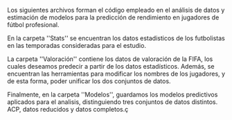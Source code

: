 Los siguientes archivos forman el código empleado en el análisis de datos y estimación de modelos para la predicción de rendimiento en jugadores de fútbol profesional.

En la carpeta ''Stats'' se encuentran los datos estadisticos de los futbolistas en las temporadas consideradas para el estudio.

La carpeta ''Valoración'' contiene los datos de valoración de la FIFA, los cuales deseamos predecir a partir de los datos estadísticos. 
Además, se encuentran las herramientas para modificar los nombres de los jugadores, y de esta forma, poder unificar los dos conjuntos de datos.

Finalmente, en la carpeta ''Modelos'', guardamos los modelos predictivos aplicados para el analisis, distinguiendo tres conjuntos de datos distintos. ACP, datos reducidos y datos completos.ç
